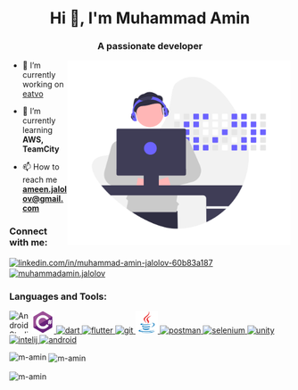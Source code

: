 <h1 align="center">Hi 👋, I'm Muhammad Amin</h1>
<h3 align="center">A passionate developer</h3>

<img align="right" alt="Coding" width="400" src="https://github.com/m-amin/m-amin/blob/master/undraw_Developer_activity_re_39tg.png?raw=true">

- 🔭 I’m currently working on [eatvo](https://www.eatvo.com/)

- 🌱 I’m currently learning **AWS, TeamCity**

- 📫 How to reach me **ameen.jalolov@gmail.com**

<h3 align="left">Connect with me:</h3>
<p align="left">
<a href="https://www.linkedin.com/in/muhammad-amin-jalolov-60b83a187/" target="blank"><img align="center" src="https://raw.githubusercontent.com/rahuldkjain/github-profile-readme-generator/master/src/images/icons/Social/linked-in-alt.svg" alt="linkedin.com/in/muhammad-amin-jalolov-60b83a187" height="30" width="40" /></a>
<a href="https://fb.com/muhammadamin.jalolov" target="blank"><img align="center" src="https://raw.githubusercontent.com/rahuldkjain/github-profile-readme-generator/master/src/images/icons/Social/facebook.svg" alt="muhammadamin.jalolov" height="30" width="40" /></a>
</p>

<h3 align="left">Languages and Tools:</h3>
<p align="left"> <a href="https://www.w3schools.com/cs/" target="_blank" rel="noreferrer"> 

<img align="left" alt="AndroidStudio"  width="40" height="40" src="https://www.thegoandroid.com/wp-content/uploads/2021/05/Untitled-10.png" />
<img src="https://raw.githubusercontent.com/devicons/devicon/master/icons/csharp/csharp-original.svg" alt="csharp" width="40" height="40"/> </a> <a href="https://dart.dev" target="_blank" rel="noreferrer"> <img src="https://www.vectorlogo.zone/logos/dartlang/dartlang-icon.svg" alt="dart" width="40" height="40"/> </a> <a href="https://flutter.dev" target="_blank" rel="noreferrer"> <img src="https://www.vectorlogo.zone/logos/flutterio/flutterio-icon.svg" alt="flutter" width="40" height="40"/> </a> <a href="https://git-scm.com/" target="_blank" rel="noreferrer"> <img src="https://www.vectorlogo.zone/logos/git-scm/git-scm-icon.svg" alt="git" width="40" height="40"/> </a> <a href="https://www.java.com" target="_blank" rel="noreferrer"> <img src="https://raw.githubusercontent.com/devicons/devicon/master/icons/java/java-original.svg" alt="java" width="40" height="40"/> </a> <a href="https://postman.com" target="_blank" rel="noreferrer"> <img src="https://www.vectorlogo.zone/logos/getpostman/getpostman-icon.svg" alt="postman" width="40" height="40"/> </a> <a href="https://www.selenium.dev" target="_blank" rel="noreferrer"> <img src="https://raw.githubusercontent.com/detain/svg-logos/780f25886640cef088af994181646db2f6b1a3f8/svg/selenium-logo.svg" alt="selenium" width="40" height="40"/> </a> <a href="https://unity.com/" target="_blank" rel="noreferrer"> <img src="https://www.vectorlogo.zone/logos/unity3d/unity3d-icon.svg" alt="unity" width="40" height="40"/> </a> <a href="https://www.jetbrains.com/idea/" target="_blank" rel="noreferrer"> <img src="https://upload.wikimedia.org/wikipedia/commons/thumb/9/9c/IntelliJ_IDEA_Icon.svg/2048px-IntelliJ_IDEA_Icon.svg.png" alt="intelij" width="40" height="40"/> </a> <a href="https://developer.android.com/" target="_blank" rel="noreferrer"> <img src="https://www.thegoandroid.com/wp-content/uploads/2021/05/Untitled-10.png" alt="android" width="40" height="40"/> </a>
</p>

<p><img align="left" src="https://github-readme-stats.vercel.app/api/top-langs?username=m-amin&show_icons=true&locale=en&layout=compact" alt="m-amin" /></p>

<p>&nbsp;<img align="center" src="https://github-readme-stats.vercel.app/api?username=m-amin&show_icons=true&locale=en" alt="m-amin" /></p>

<p><img align="center" src="https://github-readme-streak-stats.herokuapp.com/?user=m-amin&" alt="m-amin" /></p>
